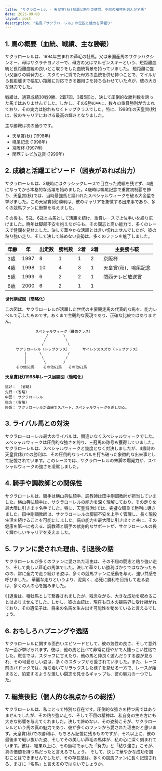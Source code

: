 ```yaml
---
title: "サクラローレル - 天皇賞(秋)制覇と晩年の健闘、不屈の精神を刻んだ名馬"
date: 2025-09-08
layout: post
description: "名馬『サクラローレル』の伝説と魅力を深堀り"
---
```


## 1. 馬の概要（血統、戦績、主な勝鞍）

サクラローレルは、1994年生まれの芦毛の牡馬。父は米国産馬のサクラバクシンオー、母はサクラチヨノオーで、母方の父はマルゼンスキーという、短距離血統と長距離血統の良いとこ取りをした血統背景を持っていました。  短距離に強い父譲りの瞬発力と、スタミナに秀でた母方の血統を併せ持つことで、マイルから長距離まで幅広い距離に対応できる器用さを持ち合わせていた点が、彼の大きな魅力でした。

戦績は、通算成績30戦9勝、2着7回、3着5回と、決して圧倒的な勝利数を誇った馬ではありませんでした。しかし、その9勝の中に、数々の重賞勝利が含まれており、その実力は紛れもなくトップクラスでした。特に、1998年の天皇賞(秋)は、彼のキャリアにおける最高の輝きとなりました。

主な勝鞍は次の通りです。

* 天皇賞(秋) (1998年)
* 鳴尾記念 (1998年)
* 京阪杯 (1997年)
* 関西テレビ放送賞 (1996年)


## 2. 成績と活躍エピソード（図表があれば出力）

サクラローレルは、3歳時にはクラシックレースで目立った成績を残せず、4歳になってから本格的な活躍を始めました。4歳時は鳴尾記念で重賞初制覇を飾り、天皇賞(秋)では、当時最強馬と謳われたスペシャルウィークを破る大金星を挙げました。この天皇賞(秋)勝利は、彼のキャリアを象徴する出来事であり、多くの競馬ファンに衝撃を与えました。

その後も、5歳、6歳と古馬として活躍を続け、重賞レースで上位争いを繰り広げました。晩年は脚部不安を抱えながらも、その闘志と高い能力で、多くのレースで健闘を見せました。決して華やかな活躍とは言い切れませんでしたが、彼の粘り強い走り、そして決して諦めない姿勢は、多くのファンを魅了しました。


| 年齢 | 年 | 出走数 | 勝利数 | 2着 | 3着 | 主要勝ち鞍 |
|---|---|---|---|---|---|---|
| 3歳 | 1997 | 8 | 1 | 1 | 2 | 京阪杯 |
| 4歳 | 1998 | 10 | 4 | 3 | 1 | 天皇賞(秋)、鳴尾記念 |
| 5歳 | 1999 | 6 | 2 | 2 | 1 | 関西テレビ放送賞 |
| 6歳 | 2000 | 6 | 2 | 1 | 1 |  |


**世代構成図（簡略化）**

この図は、サクラローレルが活躍した世代の主要競走馬の代表的な馬を、能力レベルで示したものです。あくまで主観的な表現であり、正確な比較ではありません。

```
              スペシャルウィーク（最強クラス）
                   /       \
                  /         \
                 /           \
     サクラローレル（トップクラス）      サイレンススズカ（トップクラス）
         |      \            /
         |       \          /
         |        \        /
     その他G1馬    その他G1馬   その他G1馬
```

**天皇賞(秋)1998年レース展開図（簡略化）**

```
逃げ：  (省略)
先行：(省略)
中団： サクラローレル
後方：(省略)
終盤： サクラローレルが直線でスパート、スペシャルウィークを差し切る。
```


## 3. ライバル馬との対決

サクラローローレル最大のライバルは、間違いなくスペシャルウィークでした。スペシャルウィークは圧倒的な強さを誇り、三冠馬の称号も獲得していました。サクラローレルは、スペシャルウィークと幾度となく対決しましたが、4歳時の天皇賞(秋)での勝利は、その圧倒的なライバルを打ち破った象徴的な出来事として記憶されています。このレースでは、サクラローレルの末脚の爆発力が、スペシャルウィークの強さを凌駕しました。


## 4. 騎手や調教師との関係性

サクラローレルは、騎手は横山典弘騎手、調教師は田中剛調教師が担当していました。横山典弘騎手は、サクラローレルの能力を深く理解しており、その走りを最大限に引き出す名手でした。特に、天皇賞(秋)では、完璧な騎乗で勝利に導きました。田中剛調教師は、サクラローレルの脚部不安を上手く管理し、長く現役生活を続けることを可能にしました。馬の能力を最大限に引き出すと共に、その健康を第一に考える、調教師と騎手の献身的なサポートが、サクラローレルの長く輝かしいキャリアを支えました。


## 5. ファンに愛された理由、引退後の話

サクラローレルが多くのファンに愛された理由は、その不屈の闘志と粘り強い走り、そして美しい芦毛の馬体でした。決して華々しい勝利ばかりではなかったものの、常に全力で走り続ける姿は、多くの競馬ファンに感動を与え、強い共感を呼びました。  華麗な走りというより、泥臭く、必死に勝利を目指して走る姿は、多くの人の心を掴みました。

引退後は、種牡馬として繋養されましたが、残念ながら、大きな成功を収めることはありませんでした。しかし、彼の血統は、現在も日本の競馬界に受け継がれており、その遺伝子は、将来の名馬を生み出す可能性を秘めていると言えるでしょう。


## 6. おもしろハプニングや逸話

サクラローレルに関する面白いエピソードとして、彼の気性の良さ、そして意外な一面が挙げられます。彼は、他の馬と比べて非常に穏やかで人懐っこい性格でした。厩舎では、スタッフに甘えたり、他の馬と仲良く遊んだりする姿が見られ、その可愛らしい姿は、多くのスタッフから愛されていました。また、レース前のパドックでは、落ち着いてリラックスした様子を見せる一方で、レースが始まると、豹変するような激しい闘志を見せるギャップも、彼の魅力の一つでした。


## 7. 編集後記（個人的な視点からの総括）

サクラローレルは、私にとって特別な存在です。圧倒的な強さを持つ馬ではありませんでしたが、その粘り強い走り、そして不屈の精神は、私自身の生き方にも大きな影響を与えてくれました。決して諦めない、その姿勢こそが、サクラローレルという馬の真の魅力であり、彼が多くのファンから愛された理由だと思います。天皇賞(秋)での勝利は、もちろん記憶に残るものですが、それ以上に、彼の最後まで戦い抜いた姿、そしてその美しい芦毛の馬体が、私の心に深く刻まれています。彼は、結果以上に、その過程で示した「努力」と「粘り強さ」こそが、真の価値を持つ馬だったと言えるでしょう。  そして、決して華やかな成功を掴むことはできませんでしたが、その存在感は、多くの競馬ファンに長く記憶される、まさに「名馬」と言えるのではないでしょうか。
